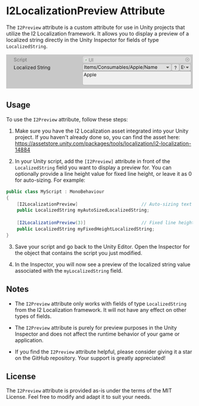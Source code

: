 # I2LocalizationPreview Attribute

The `I2Preview` attribute is a custom attribute for use in Unity projects that utilize the I2 Localization framework. It allows you to display a preview of a localized string directly in the Unity Inspector for fields of type `LocalizedString`.

![I2LocalizationPreview Attribute](preview.png)

## Usage

To use the `I2Preview` attribute, follow these steps:

1. Make sure you have the I2 Localization asset integrated into your Unity project. If you haven't already done so, you can find the asset here: https://assetstore.unity.com/packages/tools/localization/i2-localization-14884

2. In your Unity script, add the `[I2Preview]` attribute in front of the `LocalizedString` field you want to display a preview for. You can optionally provide a line height value for fixed line height, or leave it as 0 for auto-sizing. For example:

```csharp
public class MyScript : MonoBehaviour
{
    [I2LocalizationPreview]                        // Auto-sizing text area
    public LocalizedString myAutoSizedLocalizedString;

    [I2LocalizationPreview(3)]                     // Fixed line height of 3 lines
    public LocalizedString myFixedHeightLocalizedString;
}
```


3. Save your script and go back to the Unity Editor. Open the Inspector for the object that contains the script you just modified.

4. In the Inspector, you will now see a preview of the localized string value associated with the `myLocalizedString` field.

## Notes

- The `I2Preview` attribute only works with fields of type `LocalizedString` from the I2 Localization framework. It will not have any effect on other types of fields.

- The `I2Preview` attribute is purely for preview purposes in the Unity Inspector and does not affect the runtime behavior of your game or application.

- If you find the `I2Preview` attribute helpful, please consider giving it a star on the GitHub repository. Your support is greatly appreciated!

## License

The `I2Preview` attribute is provided as-is under the terms of the MIT License. Feel free to modify and adapt it to suit your needs.

